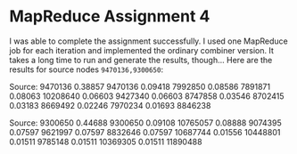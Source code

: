 # MapReduce Assignment 4
I was able to complete the assignment successfully. I used one MapReduce job for each iteration and implemented the ordinary combiner version. It takes a long time to run and generate the results, though...
Here are the results for source nodes `9470136,9300650`:

Source: 9470136
0.38857 9470136
0.09418 7992850
0.08586 7891871
0.08063 10208640
0.06603 9427340
0.06603 8747858
0.03546 8702415
0.03183 8669492
0.02246 7970234
0.01693 8846238

Source: 9300650
0.44688 9300650
0.09108 10765057
0.08888 9074395
0.07597 9621997
0.07597 8832646
0.07597 10687744
0.01556 10448801
0.01511 9785148
0.01511 10369305
0.01511 11890488
